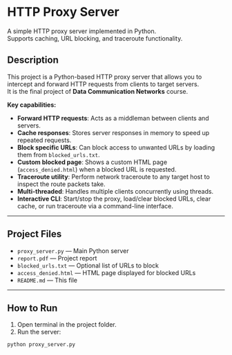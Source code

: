 # HTTP Proxy Server

A simple HTTP proxy server implemented in Python.  
Supports caching, URL blocking, and traceroute functionality.

## Description

This project is a Python-based HTTP proxy server that allows you to intercept and forward HTTP requests from clients to target servers.  
It is the final project of **Data Communication Networks** course.

**Key capabilities:**

- **Forward HTTP requests**: Acts as a middleman between clients and servers.
- **Cache responses**: Stores server responses in memory to speed up repeated requests.
- **Block specific URLs**: Can block access to unwanted URLs by loading them from `blocked_urls.txt`.
- **Custom blocked page**: Shows a custom HTML page (`access_denied.html`) when a blocked URL is requested.
- **Traceroute utility**: Perform network traceroute to any target host to inspect the route packets take.
- **Multi-threaded**: Handles multiple clients concurrently using threads.
- **Interactive CLI**: Start/stop the proxy, load/clear blocked URLs, clear cache, or run traceroute via a command-line interface.

---

## Project Files

- `proxy_server.py` — Main Python server
- `report.pdf` — Project report
- `blocked_urls.txt` — Optional list of URLs to block
- `access_denied.html` — HTML page displayed for blocked URLs
- `README.md` — This file

---

## How to Run

1. Open terminal in the project folder.
2. Run the server:

```bash
python proxy_server.py
